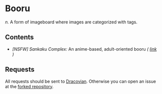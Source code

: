 # Booru
*n.* A form of imageboard where images are categorized with tags.

## Contents
* *[NSFW] Sankaku Complex:* An anime-based, adult-oriented booru *( [link](https://chan.sankakucomplex.com) )*

## Requests
All requests should be sent to [Dracovian](https://github.com/Dracovian). Otherwise you can open an issue at the [forked repository](https://github.com/Dracovian/scrapers).